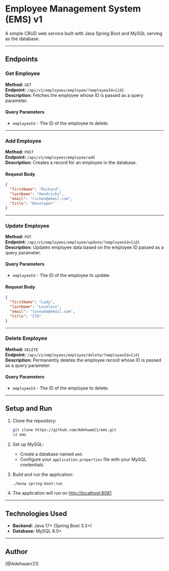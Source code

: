 # Employee Management System (EMS) v1

A simple CRUD web service built with Java Spring Boot and MySQL serving as the database.

---

## Endpoints

### Get Employee

**Method:** `GET`  
**Endpoint:** `/api/v1/employees/employee/?employeeId={id}`  
**Description:** Fetches the employee whose ID is passed as a query parameter.

#### Query Parameters

- `employeeId` - The ID of the employee to delete.

---

### Add Employee

**Method:** `POST`  
**Endpoint:** `/api/v1/employees/employee/add`  
**Description:** Creates a record for an employee in the database.

#### Request Body

```json
{
  "firstName": "Richard",
  "lastName": "Hendricks",
  "email": "richen@email.com",
  "title": "Developer"
}
```

---

### Update Employee

**Method:** `PUT`  
**Endpoint:** `/api/v1/employees/employee/update/?employeeId={id}`  
**Description:** Updates employee data based on the employee ID passed as a query parameter.

#### Query Parameters

- `employeeId` - The ID of the employee to update.

#### Request Body

```json
{
  "firstName": "Lady",
  "lastName": "Lovelace",
  "email": "loveada@email.com",
  "title": "CTO"
}
```

---

### Delete Employee

**Method:** `DELETE`  
**Endpoint:** `/api/v1/employees/employee/delete/?employeeId={id}`  
**Description:** Permanently deletes the employee record whose ID is passed as a query parameter.

#### Query Parameters

- `employeeId` - The ID of the employee to delete.

---

## Setup and Run

1. Clone the repository:

   ```bash
   git clone https://github.com/Adehwam21/ems.git
   cd ems
   ```

2. Set up MySQL:

   - Create a database named `emd`.
   - Configure your `application.properties` file with your MySQL credentials.

3. Build and run the application:

   ```bash
   ./mvnw spring-boot:run
   ```

4. The application will run on [http://localhost:8081](http://localhost:8081).

---

## Technologies Used

- **Backend:** Java 17+ (Spring Boot 3.3+)
- **Database:** MySQL 8.0+

---

## Author

[@Adehwanr21]
